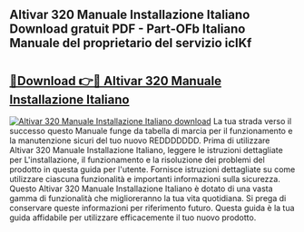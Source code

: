 ## Altivar 320 Manuale Installazione Italiano Download gratuit PDF - Part-OFb Italiano Manuale del proprietario del servizio icIKf

# <h2><a href="http://dfg6qq.blite.top/?on=Altivar+320+Manuale+Installazione+Italiano">🔗Download 👉🔴 Altivar 320 Manuale Installazione Italiano</a></h2>

[![Altivar 320 Manuale Installazione Italiano download](https://i.imgur.com/lujVjoI.png)](http://dfg6qq.blite.top/?on=Altivar+320+Manuale+Installazione+Italiano)
La tua strada verso il successo questo Manuale funge da tabella di marcia per il funzionamento e la manutenzione sicuri del tuo nuovo REDDDDDDD. Prima di utilizzare Altivar 320 Manuale Installazione Italiano, leggere le istruzioni dettagliate per L'installazione, il funzionamento e la risoluzione dei problemi del prodotto in questa guida per l'utente. Fornisce istruzioni dettagliate su come utilizzare ciascuna funzionalità e importanti informazioni sulla sicurezza. Questo Altivar 320 Manuale Installazione Italiano è dotato di una vasta gamma di funzionalità che miglioreranno la tua vita quotidiana. Si prega di conservare queste informazioni per riferimento futuro. Questa guida è la tua guida affidabile per utilizzare efficacemente il tuo nuovo prodotto.
